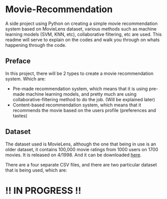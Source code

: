 # Movie-Recommendation
A side project using Python on creating a simple movie recommendation system based on MovieLens dataset, various methods such as machine learning models (SVM, KNN, etc), collaborative filtering, etc are used.
This readme will serve to explain on the codes and walk you through on whats happening through the code.

## Preface
In this project, there will be 2 types to create a movie recommendation system. Which are:
* Pre-made recommendation system, which means that it is using pre-made machine learning models, and pretty much are using collaborative-filtering method to do the job. (Will be explained later)
* Content-based recommendation system, which means that it recommends the movie based on the users profile (preferences and tastes)

## Dataset
The dataset used is MovieLens, although the one that being in use is an older dataset, it contains 100,000 movie ratings from 1000 users on 1700 movies.
It is released on 4/1998. And it can be downloaded [here](http://files.grouplens.org/datasets/movielens/ml-100k.zip).

There are a four separate CSV files, and there are two particular dataset that is being used, which are:

# !! IN PROGRESS !!

